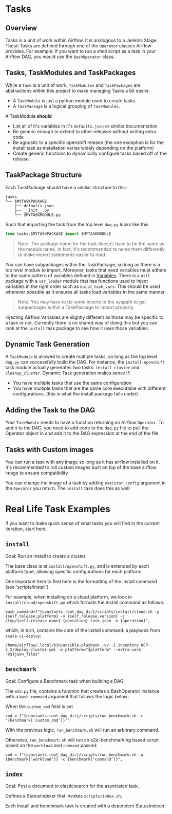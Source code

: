 # Tasks

## Overview

Tasks is a unit of work within Airflow. It is analogous to a Jenkins Stage. These Tasks are defined through one of the `Operator` classes Airflow provides.
For example: If you want to run a shell script as a task in your Airflow DAG, you would use the `BashOperator` class.

## Tasks, TaskModules and TaskPackages

While a `Task` is a unit of work, `TaskModules` and `TaskPackages` are abstractions within this project to make managing Tasks a bit easier.

* A `TaskModule` is just a python module used to create tasks. 
* A `TaskPackage` is a logical grouping of `TaskModules`. 


A TaskModule **should**

* List all of it's variables in it's `defaults.json` or similar documentation
* Be generic enough to extend to other releases without writing extra code 
* Be agnostic to a specific openshift release (the one exception is for the install task as installation varies widely depending on the platform)
* Create generic functions to dynamically configure tasks based off of the release. 

## TaskPackage Structure

Each TaskPackage should have a similar structure to this:

```
tasks
└── $MYTASKPACKAGE
    ├── defaults.json
    ├── __init__.py 
    └── $MYTASKMODULE.py
```

Such that importing the task from the top level `dag.py` looks like this

```python
from tasks.$MYTASKPACKAGE import $MYTASKMODULE

```

> Note: The package name for the task doesn't have to be the same as the module name. In fact, it's recommended to name them differently to make import statements easier to read. 



You can have subpackages within the TaskPackage, so long as there is a top level module to import. Moreover, tasks that need variables must adhere to the same pattern of variables defined in [Variables](./variables.md). There is a `util` package with a `var_loader` module that has functions used to inject variables in the right order such as `build_task_vars`. This should be used wherever possible as it ensures all tasks load variables in the same manner. 

> Note: You may have to do some inserts to the syspath to get subpackages within a TaskPackage to import properly. 

Injecting Airflow Variables are slightly different as those may be specific to a task or not. Currently there is no shared way of doing this but you can look at the `install` task package to see how it uses those variables. 

## Dynamic Task Generation

A `TaskModule` is allowed to create multiple tasks, so long as the top level `dag.py` can successfully build the DAG. For instance, the `install.openshift` task module actually generates two tasks: `install_cluster` and `cleanup_cluster`. Dynamic Task generation makes sense if:

* You have multiple tasks that use the same configuration
* You have multiple tasks that are the same core executable with different configurations. (this is what the install package falls under)
## Adding the Task to the DAG

Your `TaskModule` needs to have a function returning an Airflow `Operator`. To add it to the DAG, you need to add code to the `dag.py` file to pull the Operator object in and add it to the DAG expression at the end of the file

## Tasks with Custom images

You can run a task with any image so long as it has airflow installed on it. It's recommended to roll custom images built on top of the base airflow image to 
ensure compatibility

You can change the image of a task by adding `executor_config` argument in the `Operator` you return. The `install` task does this as well.

# Real Life Task Examples

If you want to make quick sense of what tasks you will find in the current iteration, start here.

## `install`

Goal: Run an install to create a cluster.

The base class is at `install/openshift.py`, and is extended by each platform type, allowing specific configurations for each platform.

One important item to find here is the formatting of the install command (see 'scripts/install').

For example, when installing on a cloud platform, we look in `install/cloud/openshift.py` which formats the install command as follows:

```
bash_command=f"{constants.root_dag_dir}/scripts/install/cloud.sh -p {self.release.platform} -v {self.release.version} -j /tmp/{self.release_name}-{operation}-task.json -o {operation}",
```

which, in turn, contains the core of the install command: a playbook from `scale-ci-deploy`:

```
/home/airflow/.local/bin/ansible-playbook -vv -i inventory OCP-4.X/deploy-cluster.yml -e platform="$platform" --extra-vars "@${json_file}"
```

## `benchmark`

Goal: Configure a Benchmark task when building a DAG.

The `e2e.py` file, contains a function that creates a BashOperator instance with a `bash_command` argument that follows the logic below:

When the `custom_cmd` field is set

```
cmd = f"{constants.root_dag_dir}/scripts/run_benchmark.sh -c '{benchmark['custom_cmd']}'"

```
With the previous logic, `run_benchmark.sh` will run an arbitrary command.

Otherwise, `run_benchmarh.sh` will run an e2e-benchmarking based script based on the `workload` and `command` passed:
```
cmd = f"{constants.root_dag_dir}/scripts/run_benchmark.sh -w {benchmark['workload']} -c {benchmark['command']}",
```

## `index`

Goal: Post a document to elasticsearch for the associated task.

Defines a StatusIndexer that invokes `scripts/index.sh`.

Each install and benchmark task is created with a dependent StatusIndexer.
